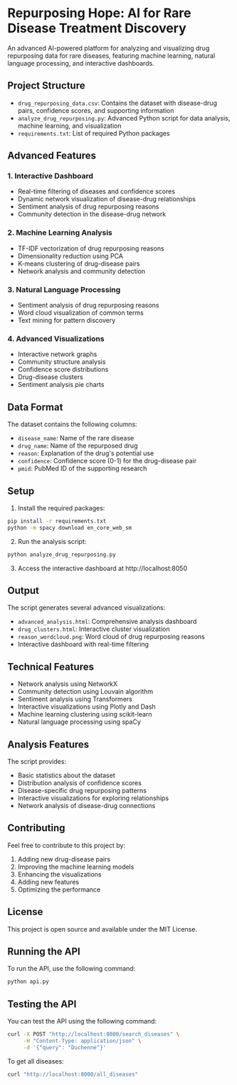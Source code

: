 # Repurposing Hope: AI for Rare Disease Treatment Discovery

An advanced AI-powered platform for analyzing and visualizing drug repurposing data for rare diseases, featuring machine learning, natural language processing, and interactive dashboards.

## Project Structure

- `drug_repurposing_data.csv`: Contains the dataset with disease-drug pairs, confidence scores, and supporting information
- `analyze_drug_repurposing.py`: Advanced Python script for data analysis, machine learning, and visualization
- `requirements.txt`: List of required Python packages

## Advanced Features

### 1. Interactive Dashboard
- Real-time filtering of diseases and confidence scores
- Dynamic network visualization of disease-drug relationships
- Sentiment analysis of drug repurposing reasons
- Community detection in the disease-drug network

### 2. Machine Learning Analysis
- TF-IDF vectorization of drug repurposing reasons
- Dimensionality reduction using PCA
- K-means clustering of drug-disease pairs
- Network analysis and community detection

### 3. Natural Language Processing
- Sentiment analysis of drug repurposing reasons
- Word cloud visualization of common terms
- Text mining for pattern discovery

### 4. Advanced Visualizations
- Interactive network graphs
- Community structure analysis
- Confidence score distributions
- Drug-disease clusters
- Sentiment analysis pie charts

## Data Format

The dataset contains the following columns:
- `disease_name`: Name of the rare disease
- `drug_name`: Name of the repurposed drug
- `reason`: Explanation of the drug's potential use
- `confidence`: Confidence score (0-1) for the drug-disease pair
- `pmid`: PubMed ID of the supporting research

## Setup

1. Install the required packages:
```bash
pip install -r requirements.txt
python -m spacy download en_core_web_sm
```

2. Run the analysis script:
```bash
python analyze_drug_repurposing.py
```

3. Access the interactive dashboard at http://localhost:8050

## Output

The script generates several advanced visualizations:
- `advanced_analysis.html`: Comprehensive analysis dashboard
- `drug_clusters.html`: Interactive cluster visualization
- `reason_wordcloud.png`: Word cloud of drug repurposing reasons
- Interactive dashboard with real-time filtering

## Technical Features

- Network analysis using NetworkX
- Community detection using Louvain algorithm
- Sentiment analysis using Transformers
- Interactive visualizations using Plotly and Dash
- Machine learning clustering using scikit-learn
- Natural language processing using spaCy

## Analysis Features

The script provides:
- Basic statistics about the dataset
- Distribution analysis of confidence scores
- Disease-specific drug repurposing patterns
- Interactive visualizations for exploring relationships
- Network analysis of disease-drug connections

## Contributing

Feel free to contribute to this project by:
1. Adding new drug-disease pairs
2. Improving the machine learning models
3. Enhancing the visualizations
4. Adding new features
5. Optimizing the performance

## License

This project is open source and available under the MIT License. 

## Running the API

To run the API, use the following command:
```bash
python api.py 
```

## Testing the API

You can test the API using the following command:
```bash
curl -X POST "http://localhost:8000/search_diseases" \
     -H "Content-Type: application/json" \
     -d '{"query": "Duchenne"}'
```

To get all diseases:
```bash
curl "http://localhost:8000/all_diseases"